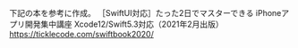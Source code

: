 下記の本を参考に作成。
［SwiftUI対応］たった2日でマスターできる iPhoneアプリ開発集中講座 Xcode12/Swift5.3対応（2021年2月出版）
https://ticklecode.com/swiftbook2020/
